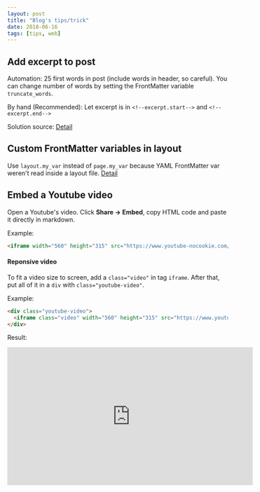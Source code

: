 ```yaml
---
layout: post
title: "Blog's tips/trick"
date: 2018-06-16
tags: [tips, web]
---
```

<!--excerpt.start-->
<!--excerpt.end-->
## Add excerpt to post
Automation: 25 first words in post (include words in header, so careful). You can change number of words by setting the FrontMatter variable 
`truncate_words`.

By hand (Recommended): Let excerpt is in `<!--excerpt.start-->` and 
`<!--excerpt.end-->`

Solution source: [Detail][How to add excerpt]

## Custom FrontMatter variables in layout
Use `layout.my_var` instead of `page.my_var` because YAML FrontMatter var weren't read inside a layout file.
[Detail][How to custom FM var]

## Embed a Youtube video
Open a Youtube's video. Click **Share -> Embed**, copy HTML code and paste it directly in markdown. 

Example:
```html
<iframe width="560" height="315" src="https://www.youtube-nocookie.com/embed/lFUlliTQEfk?rel=0" frameborder="0" allow="autoplay; encrypted-media" allowfullscreen></iframe>
```

#### Reponsive video
To fit a video size to screen, add a `class="video"` in tag `iframe`. After that, put all of it in a `div` with `class="youtube-video"`. 

Example:
```html
<div class="youtube-video">
  <iframe class="video" width="560" height="315" src="https://www.youtube-nocookie.com/embed/lFUlliTQEfk?rel=0" frameborder="0" allow="autoplay; encrypted-media" allowfullscreen></iframe>
</div> 
```

Result:
<div class="youtube-video">
  <iframe class="video" width="560" height="315" src="https://www.youtube-nocookie.com/embed/lFUlliTQEfk?rel=0" frameborder="0" allow="autoplay; encrypted-media" allowfullscreen></iframe>
</div>

[How to add excerpt]: http://frontendcollisionblog.com/jekyll/snippet/2015/03/23/how-to-show-a-summary-of-your-post-with-jekyll.html
[How to custom FM var]: https://github.com/jekyll/jekyll/issues/4123